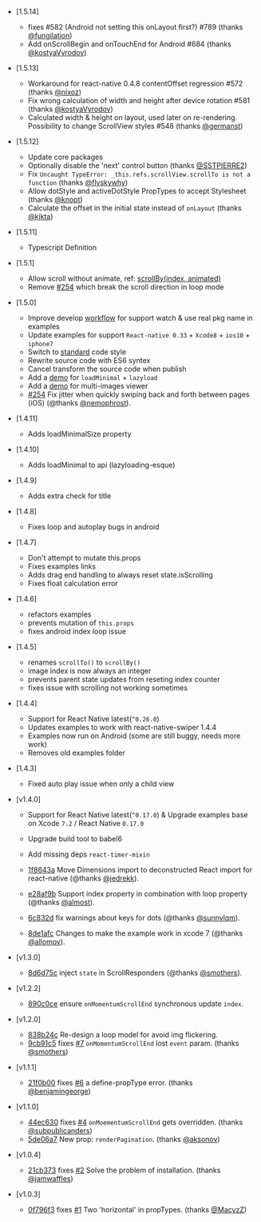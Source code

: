 
- [1.5.14]
  + fixes #582 (Android not setting this onLayout first?) #789 (thanks [@fungilation](https://github.com/fungilation))
  + Add onScrollBegin and onTouchEnd for Android #684 (thanks [@kostyaVyrodov](https://github.com/kostyaVyrodov))
- [1.5.13]
  + Workaround for react-native 0.4.8 contentOffset regression #572 (thanks [@nixoz](https://github.com/nixoz))
  + Fix wrong calculation of width and height after device rotation #581 (thanks [@kostyaVyrodov](https://github.com/kostyaVyrodov))
  + Calculated width & height on layout, used later on re-rendering. Possibility to change ScrollView styles #548 (thanks [@germanst](https://github.com/germanst))
- [1.5.12]
  + Update core packages
  + Optionally disable the 'next' control button (thanks [@SSTPIERRE2](https://github.com/SSTPIERRE2))
  + Fix `Uncaught TypeError: _this.refs.scrollView.scrollTo is not a function` (thanks [@flyskywhy](https://github.com/flyskywhy))
  + Allow dotStyle and activeDotStyle PropTypes to accept Stylesheet (thanks [@knopt](https://github.com/knopt))
  + Calculate the offset in the initial state instead of `onLayout` (thanks [@kjkta](https://github.com/kjkta))

- [1.5.11]
  + Typescript Definition

- [1.5.1]
  + Allow scroll without animate, ref: [scrollBy(index, animated)](#scrollbyindex-animated)
  + Remove [#254](https://github.com/leecade/react-native-swiper/pull/254) which break the scroll direction in loop mode

- [1.5.0]
  + Improve develop [workflow](#development) for support watch & use real pkg name in examples
  + Update examples for support `React-native 0.33` + `Xcode8` + `ios10` + `iphone7`
  + Switch to [standard](https://github.com/feross/standard) code style
  + Rewrite source code with ES6 syntex
  + Cancel transform the source code when publish
  + Add a [demo](examples/components/LoadMinimal) for `loadMinimal` + `lazyload`
  + Add a [demo](examples/components/PhotoView) for multi-images viewer
  + [#254](https://github.com/leecade/react-native-swiper/pull/254) Fix jitter when quickly swiping back and forth between pages (iOS) (@thanks [@nemophrost](https://github.com/nemophrost)).

- [1.4.11]
  + Adds loadMinimalSize property

- [1.4.10]
  + Adds loadMinimal to api (lazyloading-esque)

- [1.4.9]
  + Adds extra check for title

- [1.4.8]
  + Fixes loop and autoplay bugs in android

- [1.4.7]
  + Don't attempt to mutate this.props
  + Fixes examples links
  + Adds drag end handling to always reset state.isScrolling
  + Fixes float calculation error

- [1.4.6]
  + refactors examples
  + prevents mutation of `this.props`
  + fixes android index loop issue

- [1.4.5]
  + renames `scrollTo()` to `scrollBy()`
  + image index is now always an integer
  + prevents parent state updates from reseting index counter
  + fixes issue with scrolling not working sometimes

- [1.4.4]
  + Support for React Native latest(`^0.26.0`)
  + Updates examples to work with react-native-swiper 1.4.4
  + Examples now run on Android (some are still buggy, needs more work)
  + Removes old examples folder

- [1.4.3]
  + Fixed auto play issue when only a child view

- [v1.4.0]
  + Support for React Native latest(`^0.17.0`) & Upgrade examples base on Xcode `7.2` / React Native `0.17.0`

  + Upgrade build tool to babel6

  + Add missing deps `react-timer-mixin`

  + [1f8643a](https://github.com/leecade/react-native-swiper/commit/1f8643a67e2768d165132a19629a991a86672036) Move Dimensions import to deconstructed React import for react-native (@thanks [@jedrekk](https://github.com/jedrekk)).

  + [e28af9b](https://github.com/leecade/react-native-swiper/commit/e28af9b205f17447cb3149b45fc220beec037bce) Support index property in combination with loop property (@thanks [@almost](https://github.com/almost)).

  + [6c832d](https://github.com/leecade/react-native-swiper/commit/6c832d6a23da3737a2e8a2667273dc6093bcc9ee) fix warnings about keys for dots (@thanks [@sunnylqm](https://github.com/sunnylqm)).

  + [8de1afc](https://github.com/leecade/react-native-swiper/commit/8de1afcb75a003424231bb089802db53bbbf84e4) Changes to make the example work in xcode 7 (@thanks [@allomov](https://github.com/allomov)).

- [v1.3.0]
  + [8d6d75c](https://github.com/leecade/react-native-swiper/commit/8d6d75c00edf87b603c218aad0018932277814b5) inject `state` in ScrollResponders (@thanks [@smothers](https://github.com/smothers)).

- [v1.2.2]
  + [890c0ce](https://github.com/leecade/react-native-swiper/commit/890c0ce64e2192c2ca7830e6699f67b88171e74b) ensure `onMomentumScrollEnd` synchronous update `index`.

- [v1.2.0]
  + [838b24c](https://github.com/leecade/react-native-swiper/commit/838b24cbeaf49b9ca1dabb4eed8305e314503fb1) Re-design a loop model for avoid img flickering.
  + [9cb91c5](https://github.com/leecade/react-native-swiper/commit/9cb91c58c84034b0b8b874dbfc2a44da982686a8) fixes [#7](https://github.com/leecade/react-native-swiper/issues/6) `onMomentumScrollEnd` lost `event` param. (thanks [@smothers](https://github.com/smothers))

- [v1.1.1]
  + [21f0b00](https://github.com/leecade/react-native-swiper/commit/21f0b00138b6936cd3dfac2eb107a14c99c7392b) fixes [#6](https://github.com/leecade/react-native-swiper/issues/6) a define-propType error. (thanks [@benjamingeorge](https://github.com/benjamingeorge))

- [v1.1.0]
  + [44ec630](https://github.com/leecade/react-native-swiper/commit/44ec630b62844dbeaccee73adaa0996e319ebffb) fixes [#4](https://github.com/leecade/react-native-swiper/issues/4) `onMoementumScrollEnd` gets overridden. (thanks [@subpublicanders](https://github.com/subpublicanders))
  + [5de06a7](https://github.com/leecade/react-native-swiper/commit/5de06a7aa86318ad38720728022b80e5cf98a2ab) New prop: `renderPagination`. (thanks [@aksonov](https://github.com/aksonov))

- [v1.0.4]
  + [21cb373](https://github.com/leecade/react-native-swiper/commit/21cb3732578588f9d47ee7ddda541577ad691970) fixes [#2](https://github.com/leecade/react-native-swiper/issues/2) Solve the problem of installation. (thanks [@jamwaffles](https://github.com/jamwaffles))

- [v1.0.3]
  + [0f796f3](https://github.com/leecade/react-native-swiper/commit/0f796f3557b5aeb1772573cd7ecae2e835bccc0b) fixes [#1](https://github.com/leecade/react-native-swiper/issues/1) Two 'horizontal' in propTypes. (thanks [@MacyzZ](https://github.com/MacyzZ))
